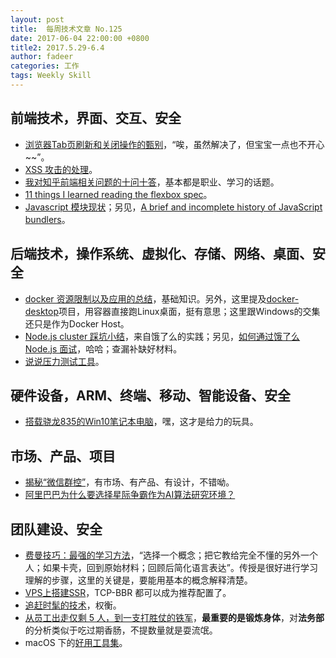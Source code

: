```yaml
---
layout: post
title:  每周技术文章 No.125
date: 2017-06-04 22:00:00 +0800
title2: 2017.5.29-6.4
author: fadeer
categories: 工作
tags: Weekly Skill
---
```


前端技术，界面、交互、安全
----
* [浏览器Tab页刷新和关闭操作的甄别](http://blog.kazaff.me/2017/05/31/%E6%B5%8F%E8%A7%88%E5%99%A8Tab%E9%A1%B5%E5%88%B7%E6%96%B0%E5%92%8C%E5%85%B3%E9%97%AD%E6%93%8D%E4%BD%9C%E7%9A%84%E7%94%84%E5%88%AB/)，“唉，虽然解决了，但宝宝一点也不开心~~”。
* [XSS 攻击的处理](https://blog.alswl.com/2017/05/xss/)。
* [我对知乎前端相关问题的十问十答](http://www.zhangxinxu.com/wordpress/2017/06/ten-question-about-frontend-zhihu/)，基本都是职业、学习的话题。
* [11 things I learned reading the flexbox spec](https://hackernoon.com/11-things-i-learned-reading-the-flexbox-spec-5f0c799c776b)。
* [Javascript 模块现状](https://segmentfault.com/a/1190000009591055)；另见，[A brief and incomplete history of JavaScript bundlers](https://nolanlawson.com/2017/05/22/a-brief-and-incomplete-history-of-javascript-bundlers/)。

后端技术，操作系统、虚拟化、存储、网络、桌面、安全
----
* [docker 资源限制以及应用的总结](http://xiaorenwutest.blog.51cto.com/12754924/1930814)，基础知识。另外，这里提及[docker-desktop](https://github.com/rogaha/docker-desktop)项目，用容器直接跑Linux桌面，挺有意思；这里跟Windows的交集还只是作为Docker Host。
* [Node.js cluster 踩坑小结](https://zhuanlan.zhihu.com/p/27069865)，来自饿了么的实践；另见，[如何通过饿了么 Node.js 面试](https://github.com/ElemeFE/node-interview/tree/master/sections/zh-cn)，哈哈；查漏补缺好材料。
* [说说压力测试工具](https://huoding.com/2017/05/31/620)。

硬件设备，ARM、终端、移动、智能设备、安全
----
* [搭载骁龙835的Win10笔记本电脑](http://www.evolife.cn/tech/74800.html)，嘿，这才是给力的玩具。

市场、产品、项目
----
* [揭秘“微信群控”](http://www.91ri.org/17147.html)，有市场、有产品、有设计，不错呦。
* [阿里巴巴为什么要选择星际争霸作为AI算法研究环境？](http://www.infoq.com/cn/articles/alibaba-starcraft-as-ai-algorithm-for-research)

团队建设、安全
----
* [费曼技巧：最强的学习方法](http://36kr.com/p/5078124.html)，“选择一个概念；把它教给完全不懂的另外一个人；如果卡壳，回到原始材料；回顾后简化语言表达”。传授是很好进行学习理解的步骤，这里的关键是，要能用基本的概念解释清楚。
* [VPS上搭建SSR](https://jasper-1024.github.io/2016/06/26/VPS%E7%A7%91%E5%AD%A6%E4%B8%8A%E7%BD%91%E6%95%99%E7%A8%8B%E7%B3%BB%E5%88%97/)，TCP-BBR 都可以成为推荐配置了。
* [追赶时髦的技术](http://scarletsky.github.io/2017/05/25/chasing-the-shiny-and-new-in-software/)，权衡。
* [从员工出走仅剩 5 人，到一支打胜仗的铁军](https://mp.weixin.qq.com/s?__biz=MjM5OTM5OTAyMQ==&mid=2654431377&idx=1&sn=f04113b5481edde211f69755fb465cd9)，**最重要的是锻炼身体**，对**法务部**的分析类似于吃过期香肠，不提数量就是耍流氓。
* macOS 下的[好用工具集](https://github.com/xiaoyu2er/productivity-tools)。



